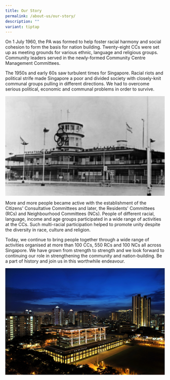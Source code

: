```yaml
---
title: Our Story
permalink: /about-us/our-story/
description: ""
variant: tiptap
---
```

On 1 July 1960, the PA was formed to help foster racial harmony and social cohesion to form the basis for nation building. Twenty-eight CCs were set up as meeting grounds for various ethnic, language and religious groups. Community leaders served in the newly-formed Community Centre Management Committees.

The 1950s and early 60s saw turbulent times for Singapore. Racial riots and political strife made Singapore a poor and divided society with closely-knit communal groups pulling in different directions. We had to overcome serious political, economic and communal problems in order to survive.

<img style="width:600px" align="center" src="/images/About%20Us/Our%20History/pa-buildingoutlook1970s.jpg">


More and more people became active with the establishment of the Citizens' Consultative Committees and later, the Residents' Committees (RCs) and Neighbourhood Committees (NCs). People of different racial, language, income and age groups participated in a wide range of activities at the CCs. Such multi-racial participation helped to promote unity despite the diversity in race, culture and religion.


Today, we continue to bring people together through a wide range of activities organised at more than 100 CCs, 550 RCs and 100 NCs all across Singapore. We have grown from strength to strength and we look forward to continuing our role in strengthening the community and nation-building. Be a part of history and join us in this worthwhile endeavour.

<img style="width:600px" align="center" src="/images/About%20Us/Our%20History/PAHQ Night.jpg">